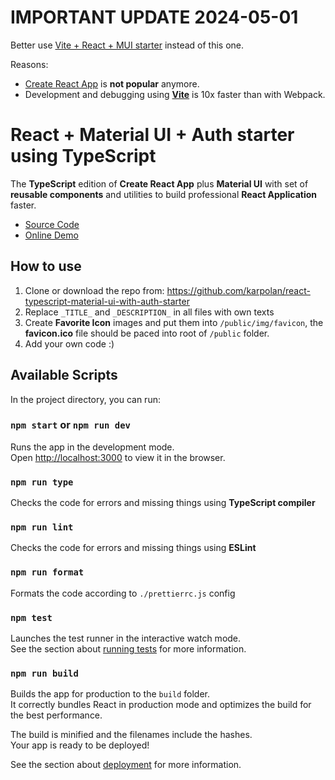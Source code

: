# IMPORTANT UPDATE 2024-05-01

Better use [Vite + React + MUI starter](https://github.com/karpolan/react-mui-vite-ts) instead of this one.

Reasons:
- [Create React App](https://create-react-app.dev/) is **not popular** anymore.
- Development and debugging using **[Vite](https://vitejs.dev/)** is 10x faster than with Webpack.


# React + Material UI + Auth starter using TypeScript

The **TypeScript** edition of **Create React App** plus **Material UI** with set of **reusable components** and utilities to build professional **React Application** faster.

- [Source Code](https://github.com/karpolan/react-typescript-material-ui-with-auth-starter)
- [Online Demo](https://react-typescript-material.netlify.app/)

## How to use

1. Clone or download the repo from: https://github.com/karpolan/react-typescript-material-ui-with-auth-starter
2. Replace `_TITLE_` and `_DESCRIPTION_` in all files with own texts
3. Create **Favorite Icon** images and put them into `/public/img/favicon`, the **favicon.ico** file should be paced into root of `/public` folder.
4. Add your own code :)

## Available Scripts

In the project directory, you can run:

### `npm start` or `npm run dev`

Runs the app in the development mode.<br />
Open [http://localhost:3000](http://localhost:3000) to view it in the browser.

### `npm run type`

Checks the code for errors and missing things using **TypeScript compiler**

### `npm run lint`

Checks the code for errors and missing things using **ESLint**

### `npm run format`

Formats the code according to `./prettierrc.js` config

### `npm test`

Launches the test runner in the interactive watch mode.\
See the section about [running tests](https://facebook.github.io/create-react-app/docs/running-tests) for more information.

### `npm run build`

Builds the app for production to the `build` folder.\
It correctly bundles React in production mode and optimizes the build for the best performance.

The build is minified and the filenames include the hashes.\
Your app is ready to be deployed!

See the section about [deployment](https://facebook.github.io/create-react-app/docs/deployment) for more information.
